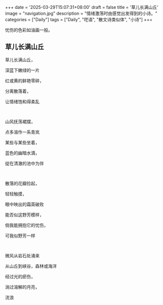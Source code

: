 +++
date = '2025-03-29T15:07:31+08:00'
draft = false
title = '草儿长满山丘'
image = "navigation.jpg"
description = "情绪激荡时由感觉出发得到的小诗。"
categories = ["Daily"]
tags = ["Daily", "呓语", "散文诗类似体", "小诗"]
+++

忧伤的色彩如油画一般。

<div style="font-family: NSimSun, 'Lato', var(--sys-font-family), var(--zh-font-family), sans-serif">

## 草儿长满山丘

草儿长满山丘，

深蓝下嫩绿的一片

红或黄的鲜艳零碎，

分离散落着，

让情绪饱和得柔乱

<p>&nbsp;</p>

山风抚荡裙摆，

点多溶作一系青岚

某些与某些坐着，

蓝色的幽暗水滴，

绽在清澈的池中为伴

<p>&nbsp;</p>

散落的花瓣捡起，

轻轻触摸，

眼中映出的霜英破败

能否似这野芳模样，

倘我能拥抱它的忧伤，

可我似野芳一样

<p>&nbsp;</p>

微风从岩石处涌来

从山丘到峡谷，森林或海洋

经过光的瘀伤，

淌过溶解的月亮，

流浪


</div>